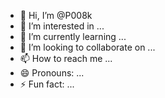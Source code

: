 - 👋 Hi, I’m @P008k
- 👀 I’m interested in ...
- 🌱 I’m currently learning ...
- 💞️ I’m looking to collaborate on ...
- 📫 How to reach me ...
- 😄 Pronouns: ...
- ⚡ Fun fact: ...

<!---https://github.com/NobodyOffcal/vanguard-crash.git
P008k/P008k is a ✨ special ✨ repository because its `README.md` (this file) appears on your GitHub profile.
You can click the Preview link to take a look at your changes.
--->
